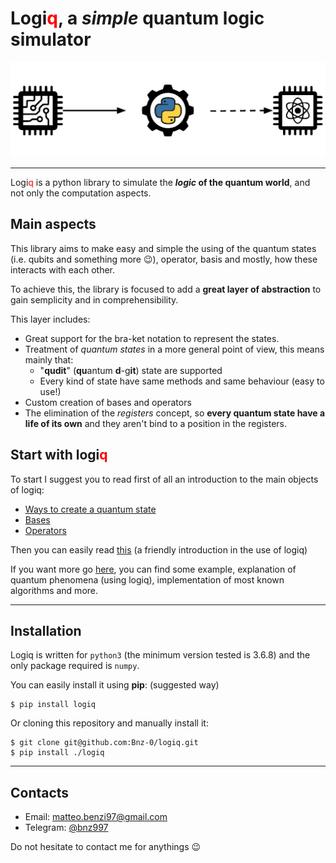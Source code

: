 # Logi<span style="color:red">q</span>, a _simple_ quantum logic simulator

![](docs/imgs/presentation.png)

---
Logi<span style="color:red">q</span> is a python library to simulate the ***logic* of the quantum world**, and not only the computation aspects.

## Main aspects
This library aims to make easy and simple the using of the quantum states (i.e. qubits and something more 😉), operator, basis and mostly, how these interacts with each other.

To achieve this, the library is focused to add a **great layer of  abstraction** to gain semplicity and in comprehensibility.

This layer includes:
- Great support for the bra-ket notation to represent the states.
- Treatment of _quantum states_ in a more general point of view, this means mainly that:
    - "**qudit**" (**qu**antum **d**-g**it**) state are supported
    - Every kind of state have same methods and same behaviour (easy to use!)
- Custom creation of bases and operators
- The elimination of the _registers_ concept, so **every quantum state have a life of its own** and they aren't bind to a position in the registers.


## Start with logi<span style="color:red">q</span>
To start I suggest you to read first of all an introduction to the main objects of logiq:
- [Ways to create a quantum state](docs/Quantum_state_creations.md)
- [Bases](docs/Bases.md)
- [Operators](docs/Operators.md)

Then you can easily read [this](docs/Uses_of_logiq.md) (a friendly introduction in the use of logiq)

If you want more go [here](docs/Examples/Examples_list.md), you can find some example, explanation of quantum phenomena (using logiq), implementation of most known algorithms and more.

---
## Installation

Logiq is written for `python3` (the minimum version tested is 3.6.8) and the only package required is `numpy`.

You can easily install it using **pip**: (suggested way)
```
$ pip install logiq
```

Or cloning this repository and manually install it:
```
$ git clone git@github.com:Bnz-0/logiq.git
$ pip install ./logiq
```

---

## Contacts
- Email: [matteo.benzi97@gmail.com](mailto:matteo.benzi97@gmail.com)
- Telegram: [@bnz997](https://t.me/bnz997)

Do not hesitate to contact me for anythings 😉
